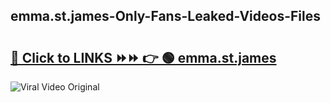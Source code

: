 
 ## emma.st.james-Only-Fans-Leaked-Videos-Files

# <h2><a href="https://mediaupload.pro?emma.st.james">🔗 Click to LINKS ⏩⏩ 👉 🟢 emma.st.james </a></h2>

<a href="https://mediaupload.pro?emma.st.james" rel="nofollow" data-target="animated-image.originalLink"><img src="https://i.ibb.co.com/xMMVF88/686577567.gif" alt="Viral Video Original" style="max-width: 100%; display: inline-block;" data-target="animated-image.originalImage"></a>